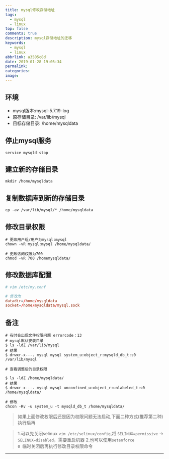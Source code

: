 ```yaml
---
title: mysql修改存储地址
tags:
  - mysql
  - linux
top: false
comments: true
description: mysql存储地址的迁移
keywords:
  - mysql
  - linux
abbrlink: a3505c8d
date: 2019-01-28 19:05:34
permalink:
categories:
image:
---
```


## 环境

* mysql版本:mysql-5.7.19-log
* 原存储目录: /var/lib/mysql
* 目标存储目录: /home/mysqldata

## 停止mysql服务

``` shell 
service mysqld stop
```

## 建立新的存储目录

``` shell
mkdir /home/mysqldata
```

<!-- more -->

## 复制数据库到新的存储目录

``` shell
cp -av /var/lib/mysql/* /home/mysqldata
```

## 修改目录权限

``` shell
# 更改用户组/用户为mysql:mysql
chown -vR mysql:mysql /home/mysqldata/

# 更改访问权限为700
chmod -vR 700 /homemysqldata/
```

## 修改数据库配置

``` conf /etc/my.conf
# vim /etc/my.conf

# 修改为
datadir=/home/mysqldata
socket=/home/mysqldata/mysql.sock
```


## 备注

``` shell
# 有时会出现文件权限问题 errorcode：13
# mysql默认安装目录
$ ls -ldZ /var/lib/mysql
# 结果
$ drwxr-x---. mysql mysql system_u:object_r:mysqld_db_t:s0 /var/lib/mysql

# 查看调整后的目录权限

$ ls -ldZ /home/mysqldata/
# 结果
$ drwxr-x---. mysql mysql unconfined_u:object_r:unlabeled_t:s0 /home/mysqldata/

# 修改
chcon -Rv -u system_u -t mysqld_db_t /home/mysqldata/

```

> 如果上面修改权限后还是因为权限问题无法启动,下面二种方式(推荐第二种)执行后再

> 1.可以先关闭selinux
> <code>vim /etc/selinux/config</code>,将
> <code>SELINUX=permissive</code> -> <code>SELINUX=disabled</code>，需要重启机器
> 2.也可以使用<code>setenforce 0 </code>临时关闭后再执行修改目录权限命令

<hr />